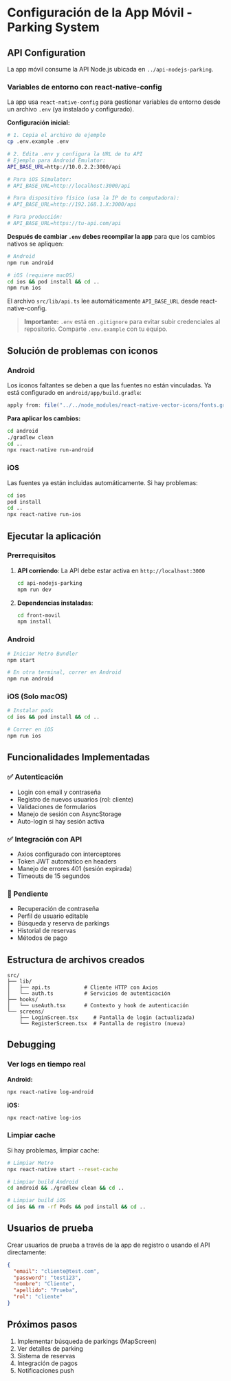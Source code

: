 # Configuración de la App Móvil - Parking System

## API Configuration

La app móvil consume la API Node.js ubicada en `../api-nodejs-parking`.

### Variables de entorno con react-native-config

La app usa `react-native-config` para gestionar variables de entorno desde un archivo `.env` (ya instalado y configurado).

**Configuración inicial:**

```bash
# 1. Copia el archivo de ejemplo
cp .env.example .env

# 2. Edita .env y configura la URL de tu API
# Ejemplo para Android Emulator:
API_BASE_URL=http://10.0.2.2:3000/api

# Para iOS Simulator:
# API_BASE_URL=http://localhost:3000/api

# Para dispositivo físico (usa la IP de tu computadora):
# API_BASE_URL=http://192.168.1.X:3000/api

# Para producción:
# API_BASE_URL=https://tu-api.com/api
```

**Después de cambiar `.env` debes recompilar la app** para que los cambios nativos se apliquen:

```bash
# Android
npm run android

# iOS (requiere macOS)
cd ios && pod install && cd ..
npm run ios
```

El archivo `src/lib/api.ts` lee automáticamente `API_BASE_URL` desde react-native-config.

> **Importante:** `.env` está en `.gitignore` para evitar subir credenciales al repositorio. Comparte `.env.example` con tu equipo.

## Solución de problemas con iconos

### Android

Los iconos faltantes se deben a que las fuentes no están vinculadas. Ya está configurado en `android/app/build.gradle`:

```gradle
apply from: file("../../node_modules/react-native-vector-icons/fonts.gradle")
```

**Para aplicar los cambios:**

```bash
cd android
./gradlew clean
cd ..
npx react-native run-android
```

### iOS

Las fuentes ya están incluidas automáticamente. Si hay problemas:

```bash
cd ios
pod install
cd ..
npx react-native run-ios
```

## Ejecutar la aplicación

### Prerrequisitos

1. **API corriendo**: La API debe estar activa en `http://localhost:3000`
   ```bash
   cd api-nodejs-parking
   npm run dev
   ```

2. **Dependencias instaladas**:
   ```bash
   cd front-movil
   npm install
   ```

### Android

```bash
# Iniciar Metro Bundler
npm start

# En otra terminal, correr en Android
npm run android
```

### iOS (Solo macOS)

```bash
# Instalar pods
cd ios && pod install && cd ..

# Correr en iOS
npm run ios
```

## Funcionalidades Implementadas

### ✅ Autenticación
- Login con email y contraseña
- Registro de nuevos usuarios (rol: cliente)
- Validaciones de formularios
- Manejo de sesión con AsyncStorage
- Auto-login si hay sesión activa

### ✅ Integración con API
- Axios configurado con interceptores
- Token JWT automático en headers
- Manejo de errores 401 (sesión expirada)
- Timeouts de 15 segundos

### 🔄 Pendiente
- Recuperación de contraseña
- Perfil de usuario editable
- Búsqueda y reserva de parkings
- Historial de reservas
- Métodos de pago

## Estructura de archivos creados

```
src/
├── lib/
│   ├── api.ts           # Cliente HTTP con Axios
│   └── auth.ts          # Servicios de autenticación
├── hooks/
│   └── useAuth.tsx      # Contexto y hook de autenticación
└── screens/
    ├── LoginScreen.tsx     # Pantalla de login (actualizada)
    └── RegisterScreen.tsx  # Pantalla de registro (nueva)
```

## Debugging

### Ver logs en tiempo real

**Android:**
```bash
npx react-native log-android
```

**iOS:**
```bash
npx react-native log-ios
```

### Limpiar cache

Si hay problemas, limpiar cache:

```bash
# Limpiar Metro
npx react-native start --reset-cache

# Limpiar build Android
cd android && ./gradlew clean && cd ..

# Limpiar build iOS
cd ios && rm -rf Pods && pod install && cd ..
```

## Usuarios de prueba

Crear usuarios de prueba a través de la app de registro o usando el API directamente:

```json
{
  "email": "cliente@test.com",
  "password": "test123",
  "nombre": "Cliente",
  "apellido": "Prueba",
  "rol": "cliente"
}
```

## Próximos pasos

1. Implementar búsqueda de parkings (MapScreen)
2. Ver detalles de parking
3. Sistema de reservas
4. Integración de pagos
5. Notificaciones push

